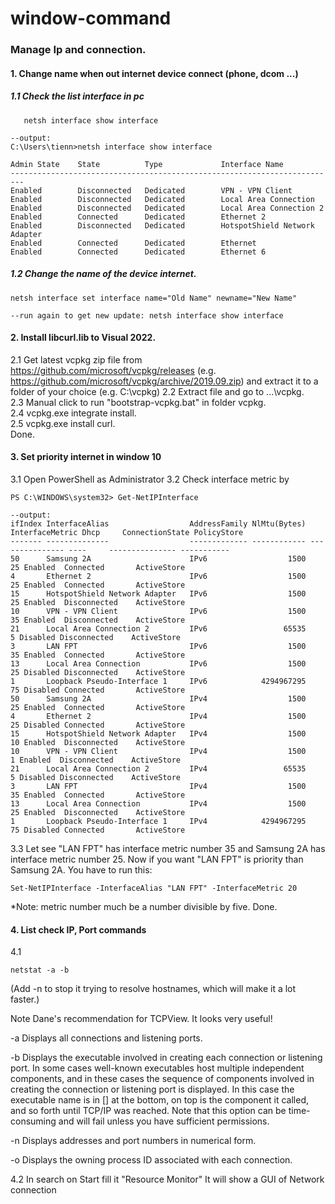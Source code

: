 # window-command
### Manage Ip and connection.
#### 1. Change name when out internet device connect (phone, dcom ...)

##### 1.1 Check the list interface in pc
```
   netsh interface show interface

--output:
C:\Users\tienn>netsh interface show interface

Admin State    State          Type             Interface Name
-------------------------------------------------------------------------
Enabled        Disconnected   Dedicated        VPN - VPN Client
Enabled        Disconnected   Dedicated        Local Area Connection
Enabled        Disconnected   Dedicated        Local Area Connection 2
Enabled        Connected      Dedicated        Ethernet 2
Enabled        Disconnected   Dedicated        HotspotShield Network Adapter
Enabled        Connected      Dedicated        Ethernet
Enabled        Connected      Dedicated        Ethernet 6
```
##### 1.2 Change the name of the device internet.
```
netsh interface set interface name="Old Name" newname="New Name"

--run again to get new update: netsh interface show interface
```

#### 2. Install libcurl.lib to Visual 2022.
2.1 Get latest vcpkg zip file from https://github.com/microsoft/vcpkg/releases (e.g. https://github.com/microsoft/vcpkg/archive/2019.09.zip) and extract it to a folder of your choice (e.g. C:\vcpkg\)
2.2 Extract file and go to ...\vcpkg\.  
2.3 Manual click to run "bootstrap-vcpkg.bat" in folder vcpkg.  
2.4 vcpkg.exe integrate install.  
2.5 vcpkg.exe install curl.  
Done.

#### 3. Set priority internet in window 10
3.1 Open PowerShell as Administrator
3.2 Check interface metric by
```
PS C:\WINDOWS\system32> Get-NetIPInterface

--output:
ifIndex InterfaceAlias                  AddressFamily NlMtu(Bytes) InterfaceMetric Dhcp     ConnectionState PolicyStore
------- --------------                  ------------- ------------ --------------- ----     --------------- -----------
50      Samsung 2A                      IPv6                  1500              25 Enabled  Connected       ActiveStore
4       Ethernet 2                      IPv6                  1500              25 Enabled  Connected       ActiveStore
15      HotspotShield Network Adapter   IPv6                  1500              25 Enabled  Disconnected    ActiveStore
10      VPN - VPN Client                IPv6                  1500              35 Enabled  Disconnected    ActiveStore
21      Local Area Connection 2         IPv6                 65535               5 Disabled Disconnected    ActiveStore
3       LAN FPT                         IPv6                  1500              35 Enabled  Connected       ActiveStore
13      Local Area Connection           IPv6                  1500              25 Disabled Disconnected    ActiveStore
1       Loopback Pseudo-Interface 1     IPv6            4294967295              75 Disabled Connected       ActiveStore
50      Samsung 2A                      IPv4                  1500              25 Enabled  Connected       ActiveStore
4       Ethernet 2                      IPv4                  1500              25 Disabled Connected       ActiveStore
15      HotspotShield Network Adapter   IPv4                  1500              10 Enabled  Disconnected    ActiveStore
10      VPN - VPN Client                IPv4                  1500               1 Enabled  Disconnected    ActiveStore
21      Local Area Connection 2         IPv4                 65535               5 Disabled Disconnected    ActiveStore
3       LAN FPT                         IPv4                  1500              35 Enabled  Connected       ActiveStore
13      Local Area Connection           IPv4                  1500              25 Enabled  Disconnected    ActiveStore
1       Loopback Pseudo-Interface 1     IPv4            4294967295              75 Disabled Connected       ActiveStore
```
3.3 Let see "LAN FPT" has interface metric number 35 and Samsung 2A has interface metric number 25.
Now if you want "LAN FPT" is priority than Samsung 2A. You have to run this:
```
Set-NetIPInterface -InterfaceAlias "LAN FPT" -InterfaceMetric 20
```
*Note: metric number much be a number divisible by five.
Done.

#### 4. List check IP, Port commands
4.1 
```
netstat -a -b
```
(Add -n to stop it trying to resolve hostnames, which will make it a lot faster.)

Note Dane's recommendation for TCPView. It looks very useful!

-a Displays all connections and listening ports.

-b Displays the executable involved in creating each connection or listening port. In some cases well-known executables host multiple independent components, and in these cases the sequence of components involved in creating the connection or listening port is displayed. In this case the executable name is in [] at the bottom, on top is the component it called, and so forth until TCP/IP was reached. Note that this option can be time-consuming and will fail unless you have sufficient permissions.

-n Displays addresses and port numbers in numerical form.

-o Displays the owning process ID associated with each connection.

4.2 In search on Start fill it "Resource Monitor"
It will show a GUI of Network connection
